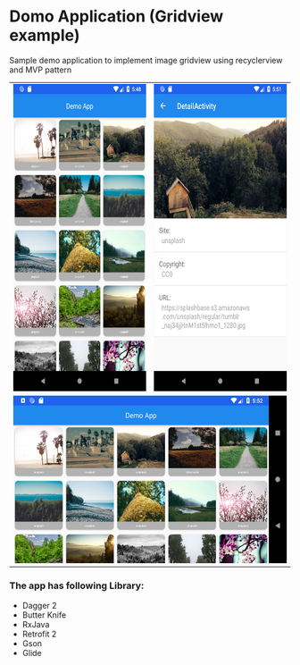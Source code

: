 # Domo Application (Gridview example)

Sample demo application to implement image gridview using recyclerview and MVP pattern

<table>
  <tr>
    <td>
      <img src="https://github.com/mustafizur-rahman26/DemoApp/blob/master/screenshots/Screenshot_1527745716.png" height="550px" width="300px">
    </td>
    <td>
      <img src="https://github.com/mustafizur-rahman26/DemoApp/blob/master/screenshots/Screenshot_1527745899.png" height="550px" width="300px">
    </td> 
  </tr>
  <tr>
    <td colspan="2">
      <img src="https://github.com/mustafizur-rahman26/DemoApp/blob/master/screenshots/Screenshot_1527745930.png" height="300px" width="550px">
    </td>
  </tr>
</table>
  
### The app has following Library:

- Dagger 2
- Butter Knife
- RxJava
- Retrofit 2
- Gson
- Glide

